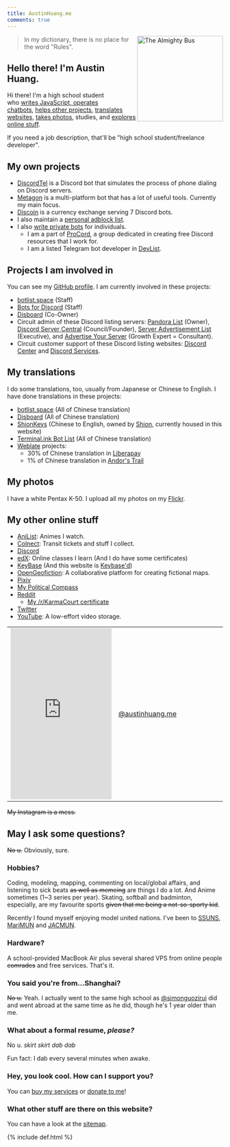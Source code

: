 ```yaml
---
title: AustinHuang.me
comments: true
---
```


<meta name="og:title" content="Austin Huang - A young JavaScript developer who writes chatbots and stories in Montréal.">
<meta name="og:description" content="That's just my homepage/resume. What else do you expect?">

<img src="https://cdn.discordapp.com/avatars/207484517898780672/8844ad82df396e034f397156ecf29b7f.jpg?size=1024" alt="The Almighty Bus" align="right" height="200"/>

<blockquote>
In my dictionary, there is no place for the word "Rules".
</blockquote>

## Hello there! I'm Austin Huang.

Hi there! I'm a high school student who [writes JavaScript, operates chatbots](#my-coding-projects), [helps other projects](#projects-i-am-involved-in), [translates websites](#my-translations), [takes photos](#my-photos), studies, and [explores online stuff](#my-other-online-stuff).

If you need a job description, that'll be "high school student/freelance developer".

## My own projects
* [DiscordTel](http://github.com/austinhuang0131/discordtel) is a Discord bot that simulates the process of phone dialing on Discord servers.
* [Metagon](https://metagon.cf) is a multi-platform bot that has a lot of useful tools. Currently my main focus.
* [Discoin](http://discoin.gitbooks.io/docs) is a currency exchange serving 7 Discord bots.
* I also maintain a [personal adblock list](/0131-block-list).
* I also [write private bots](/services) for individuals.
  * I am a part of [ProCord](https://discord.gg/auHudND), a group dedicated in creating free Discord resources that I work for.
  * I am a listed Telegram bot developer in [DevList](http://t.me/devlist).

## Projects I am involved in
You can see my [GitHub profile](http://github.com/austinhuang0131). I am currently involved in these projects:

* [botlist.space](http://botlist.space) (Staff)
* [Bots for Discord](http://botsfordiscord.com) (Staff)
* [Disboard](http://disboard.org/) (Co-Owner)
* Circuit admin of these Discord listing servers: [Pandora List](https://discord.gg/mU9ezQ2) (Owner), [Discord Server Central](http://discord.gg/PrzjCjG) (Council/Founder), [Server Advertisement List](http://discord.gg/Gb9gjd3) (Executive), and [Advertise Your Server](https://discord.gg/RrjdrGQ) (Growth Expert = Consultant).
* Circuit customer support of these Discord listing websites: [Discord Center](http://discord.center) and [Discord Services](http://discord.services).

## My translations
I do some translations, too, usually from Japanese or Chinese to English. I have done translations in these projects:

* [botlist.space](http://botlist.space) (All of Chinese translation)
* [Disboard](http://disboard.org/) (All of Chinese translation)
* [ShionKeys](/ShionKeys) (Chinese to English, owned by [Shion](https://mastodon.social/@ShionKeys), currently housed in this website)
* [Terminal.ink Bot List](https://ls.terminal.ink/) (All of Chinese translation)
* [Weblate](https://hosted.weblate.org/user/austinhuang0131/) projects:
  * 30% of Chinese translation in [Liberapay](https://liberapay.com/)
  * 1% of Chinese translation in [Andor's Trail](https://andorstrail.com/)
  
## My photos
I have a white Pentax K-50. I upload all my photos on my [Flickr](https://flic.kr/austin0131).

## My other online stuff

* [AniList](https://anilist.co/user/austinhuang): Animes I watch.
* [Colnect](https://colnect.com/en/collectors/collector/Austin-Huang): Transit tickets and stuff I collect.
* [Discord](https://discord.gg/8uFr3J3)
* [edX](https://courses.edx.org/u/austinhuang0131): Online classes I learn (And I do have some certificates)
* [KeyBase](https://keybase.io/austinhuang) (And this website is [Keybase'd](/keybase.txt))
* [OpenGeofiction](http://wiki.opengeofiction.net/wiki/index.php/Esthyra): A collaborative platform for creating fictional maps.
* [Pixiv](http://pixiv.me/montreal0131)
* [My Political Compass](/assets/certificate.pdf)
* [Reddit](http://reddit.com/u/austinhuang)
  * [My /r/KarmaCourt certificate](https://i.imgur.com/dJCyzex.jpg)
* [Twitter](http://twitter.com/montreal0131)
* [YouTube](https://www.youtube.com/channel/UCLichN-05sKVoBzDOOCLGcA): A low-effort video storage.

<table width="100%">
  <tr>
    <td width="50%"><iframe allowtransparency="true" frameborder="0" scrolling="no" seamless="seamless" src="https://cdoyle.me/gh-activity/gh-activity.html?user=austinhuang0131&type=user" width="100%" height="400px"></iframe>
</td>
    <td width="50%"><!-- InstaWidget -->
<a href="https://instawidget.net/v/user/austinhuang.me" id="link-1a4faeb1c0043e7997feb16e9d156b46d51d5e85e7be7ee7fe74b6557fa17ff8">@austinhuang.me</a>
<script src="https://instawidget.net/js/instawidget.js?u=1a4faeb1c0043e7997feb16e9d156b46d51d5e85e7be7ee7fe74b6557fa17ff8&width=300px"></script>
   </td>
  </tr>
</table>

~~My Instagram is a mess.~~

## May I ask some questions?
~~No u.~~ Obviously, sure.

### Hobbies?
Coding, modeling, mapping, commenting on local/global affairs, and listening to sick beats ~~as well as memeing~~ are things I do a lot. And Anime sometimes (1~3 series per year). Skating, softball and badminton, especially, are my favourite sports ~~given that me being a not-so-sporty kid~~.

Recently I found myself enjoying model united nations. I've been to [SSUNS](http://www.ssuns.org/), [MariMUN](https://marimun.com/) and [JACMUN](http://jacmun.org/).

### Hardware?
A school-provided MacBook Air plus several shared VPS from online people ~~comrades~~ and free services. That's it.

### You said you're from...Shanghai?
~~No u.~~ Yeah. I actually went to the same high school as [@simonguozirui](https://github.com/simonguozirui) did and went abroad at the same time as he did, though he's 1 year older than me.

### What about a formal resume, *please?*
No u. *skirt skirt dab dab*

Fun fact: I dab every several minutes when awake.

### Hey, you look cool. How can I support you?
You can [buy my services](/services) or [donate to me](/donate)!

### What other stuff are there on this website?
You can have a look at the [sitemap](/sitemap).

{% include def.html %}

